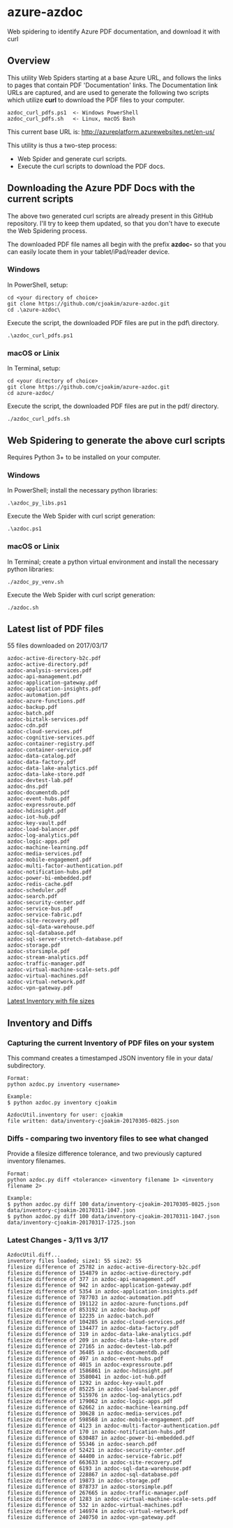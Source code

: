 # azure-azdoc

Web spidering to identify Azure PDF documentation, and download it with curl

## Overview

This utility Web Spiders starting at a base Azure URL, and follows the links to
pages that contain PDF 'Documentation' links.  The Documentation link URLs are
captured, and are used to generate the following two scripts which utilize **curl**
to download the PDF files to your computer.
```
azdoc_curl_pdfs.ps1  <- Windows PowerShell
azdoc_curl_pdfs.sh   <- Linux, macOS Bash
```

This current base URL is: 
http://azureplatform.azurewebsites.net/en-us/

This utility is thus a two-step process:
- Web Spider and generate curl scripts.
- Execute the curl scripts to download the PDF docs.


## Downloading the Azure PDF Docs with the current scripts

The above two generated curl scripts are already present in this GitHub repository.
I'll try to keep them updated, so that you don't have to execute the Web Spidering
process.

The downloaded PDF file names all begin with the prefix **azdoc-** so that you can
easily locate them in your tablet/iPad/reader device.

### Windows

In PowerShell, setup:
```
cd <your directory of choice>
git clone https://github.com/cjoakim/azure-azdoc.git
cd .\azure-azdoc\
```

Execute the script, the downloaded PDF files are put in the pdf\ directory.
```
.\azdoc_curl_pdfs.ps1
```

### macOS or Linix

In Terminal, setup:
```
cd <your directory of choice>
git clone https://github.com/cjoakim/azure-azdoc.git
cd azure-azdoc/
```

Execute the script, the downloaded PDF files are put in the pdf/ directory.
```
./azdoc_curl_pdfs.sh
```

## Web Spidering to generate the above curl scripts

Requires Python 3+ to be installed on your computer.

### Windows

In PowerShell; install the necessary python libraries:
```
.\azdoc_py_libs.ps1
```

Execute the Web Spider with curl script generation:
```
.\azdoc.ps1
```

### macOS or Linix

In Terminal; create a python virtual environment and install the necessary python libraries:
```
./azdoc_py_venv.sh
```

Execute the Web Spider with curl script generation:
```
./azdoc.sh
```

## Latest list of PDF files

55 files downloaded on 2017/03/17
```
azdoc-active-directory-b2c.pdf
azdoc-active-directory.pdf
azdoc-analysis-services.pdf
azdoc-api-management.pdf
azdoc-application-gateway.pdf
azdoc-application-insights.pdf
azdoc-automation.pdf
azdoc-azure-functions.pdf
azdoc-backup.pdf
azdoc-batch.pdf
azdoc-biztalk-services.pdf
azdoc-cdn.pdf
azdoc-cloud-services.pdf
azdoc-cognitive-services.pdf
azdoc-container-registry.pdf
azdoc-container-service.pdf
azdoc-data-catalog.pdf
azdoc-data-factory.pdf
azdoc-data-lake-analytics.pdf
azdoc-data-lake-store.pdf
azdoc-devtest-lab.pdf
azdoc-dns.pdf
azdoc-documentdb.pdf
azdoc-event-hubs.pdf
azdoc-expressroute.pdf
azdoc-hdinsight.pdf
azdoc-iot-hub.pdf
azdoc-key-vault.pdf
azdoc-load-balancer.pdf
azdoc-log-analytics.pdf
azdoc-logic-apps.pdf
azdoc-machine-learning.pdf
azdoc-media-services.pdf
azdoc-mobile-engagement.pdf
azdoc-multi-factor-authentication.pdf
azdoc-notification-hubs.pdf
azdoc-power-bi-embedded.pdf
azdoc-redis-cache.pdf
azdoc-scheduler.pdf
azdoc-search.pdf
azdoc-security-center.pdf
azdoc-service-bus.pdf
azdoc-service-fabric.pdf
azdoc-site-recovery.pdf
azdoc-sql-data-warehouse.pdf
azdoc-sql-database.pdf
azdoc-sql-server-stretch-database.pdf
azdoc-storage.pdf
azdoc-storsimple.pdf
azdoc-stream-analytics.pdf
azdoc-traffic-manager.pdf
azdoc-virtual-machine-scale-sets.pdf
azdoc-virtual-machines.pdf
azdoc-virtual-network.pdf
azdoc-vpn-gateway.pdf
```

[Latest Inventory with file sizes](data/inventory-cjoakim-20170305-0825.json)

## Inventory and Diffs

### Capturing the current Inventory of PDF files on your system

This command creates a timestamped JSON inventory file in your data/ subdirectory.
```
Format:
python azdoc.py inventory <username>

Example:
$ python azdoc.py inventory cjoakim

AzdocUtil.inventory for user: cjoakim
file written: data/inventory-cjoakim-20170305-0825.json
```

### Diffs - comparing two inventory files to see what changed

Provide a filesize difference tolerance, and two previously captured inventory filenames.

```
Format:
python azdoc.py diff <tolerance> <inventory filename 1> <inventory filename 2>

Example:
$ python azdoc.py diff 100 data/inventory-cjoakim-20170305-0825.json data/inventory-cjoakim-20170311-1047.json
$ python azdoc.py diff 100 data/inventory-cjoakim-20170311-1047.json data/inventory-cjoakim-20170317-1725.json
```

### Latest Changes - 3/11 vs 3/17

```
AzdocUtil.diff...
inventory files loaded; size1: 55 size2: 55
filesize difference of 25782 in azdoc-active-directory-b2c.pdf
filesize difference of 154879 in azdoc-active-directory.pdf
filesize difference of 377 in azdoc-api-management.pdf
filesize difference of 942 in azdoc-application-gateway.pdf
filesize difference of 5354 in azdoc-application-insights.pdf
filesize difference of 787703 in azdoc-automation.pdf
filesize difference of 191122 in azdoc-azure-functions.pdf
filesize difference of 853192 in azdoc-backup.pdf
filesize difference of 12235 in azdoc-batch.pdf
filesize difference of 104285 in azdoc-cloud-services.pdf
filesize difference of 134477 in azdoc-data-factory.pdf
filesize difference of 319 in azdoc-data-lake-analytics.pdf
filesize difference of 209 in azdoc-data-lake-store.pdf
filesize difference of 27165 in azdoc-devtest-lab.pdf
filesize difference of 36485 in azdoc-documentdb.pdf
filesize difference of 497 in azdoc-event-hubs.pdf
filesize difference of 4015 in azdoc-expressroute.pdf
filesize difference of 1586861 in azdoc-hdinsight.pdf
filesize difference of 3580041 in azdoc-iot-hub.pdf
filesize difference of 1292 in azdoc-key-vault.pdf
filesize difference of 85225 in azdoc-load-balancer.pdf
filesize difference of 515976 in azdoc-log-analytics.pdf
filesize difference of 179062 in azdoc-logic-apps.pdf
filesize difference of 62662 in azdoc-machine-learning.pdf
filesize difference of 30628 in azdoc-media-services.pdf
filesize difference of 598568 in azdoc-mobile-engagement.pdf
filesize difference of 4123 in azdoc-multi-factor-authentication.pdf
filesize difference of 170 in azdoc-notification-hubs.pdf
filesize difference of 630487 in azdoc-power-bi-embedded.pdf
filesize difference of 55346 in azdoc-search.pdf
filesize difference of 52421 in azdoc-security-center.pdf
filesize difference of 44400 in azdoc-service-fabric.pdf
filesize difference of 663633 in azdoc-site-recovery.pdf
filesize difference of 6193 in azdoc-sql-data-warehouse.pdf
filesize difference of 228867 in azdoc-sql-database.pdf
filesize difference of 19873 in azdoc-storage.pdf
filesize difference of 878737 in azdoc-storsimple.pdf
filesize difference of 267665 in azdoc-traffic-manager.pdf
filesize difference of 1283 in azdoc-virtual-machine-scale-sets.pdf
filesize difference of 532 in azdoc-virtual-machines.pdf
filesize difference of 146974 in azdoc-virtual-network.pdf
filesize difference of 240750 in azdoc-vpn-gateway.pdf
```
